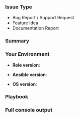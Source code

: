 
<!--- Please use this template when reporting issues or suggesting features so we can help you more efficiently. **Delete this section** and fill in the rest of the template below, deleting the commented sections -->

### Issue Type

<!--- Pick one below and delete the rest: -->
 - Bug Report / Support Request
 - Feature Idea
 - Documentation Report

### Summary

<!--- Explain the problem briefly. If submitting a bug report or support request, PLEASE paste the entire error message you're getting. -->

### Your Environment

<!-- If using GitHub, please specify SHA -->
- **Role version**:

<!--- Paste the output from the command: `ansible --version` -->
- **Ansible version**:

<!--- Paste the output from the command: `uname -a` -->
- **OS version**:

### Playbook

<!--- Please specify the full playbook used to reproduce this issue.-->

### Full console output

<!--- If this is a Bug Report / Support Request, please copy the ENTIRE contents of your console (including the command that was run), paste it into a new Gist on https://gist.github.com, then paste the link to the gist here. -->
